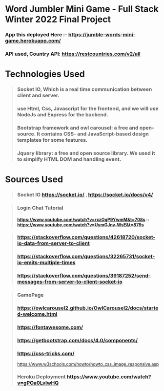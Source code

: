 # Word Jumbler Mini Game - Full Stack Winter 2022 Final Project
### App this deployed Here :- https://jumble-words-mini-game.herokuapp.com/
### API used, Country API: https://restcountries.com/v2/all  

# Technologies Used
> ### Socket IO, Which is a real time communication between client and server.
> ### use Html, Css, Javascript for the frontend, and we will use NodeJs and Express for the backend.
> ### Bootstrap framework and owl carousel:  a free and open-source. It contains CSS- and JavaScript-based design templates for some features.
> ### Jquery library: a free and open source library.  We used it to simplify HTML DOM and handling event.


# Sources Used 
> ### Socket IO https://socket.io/ , https://socket.io/docs/v4/ 

> ### Login Chat Tutorial
> #### https://www.youtube.com/watch?v=rxzOqP9YwmM&t=708s  ::  https://www.youtube.com/watch?v=UymGJnv-WsE&t=879s

> ### https://stackoverflow.com/questions/42618720/socket-io-data-from-server-to-client
> ### https://stackoverflow.com/questions/32265731/socket-io-emits-multiple-times
> ### https://stackoverflow.com/questions/39187252/send-messages-from-server-to-client-socket-io

>### GamePage
>### https://owlcarousel2.github.io/OwlCarousel2/docs/started-welcome.html
>### https://fontawesome.com/
>### https://getbootstrap.com/docs/4.0/components/
>### https://css-tricks.com/
>https://www.w3schools.com/howto/howto_css_image_responsive.asp
> ### Heroku Deployment  https://www.youtube.com/watch?v=gPOa0LvIwHQ
